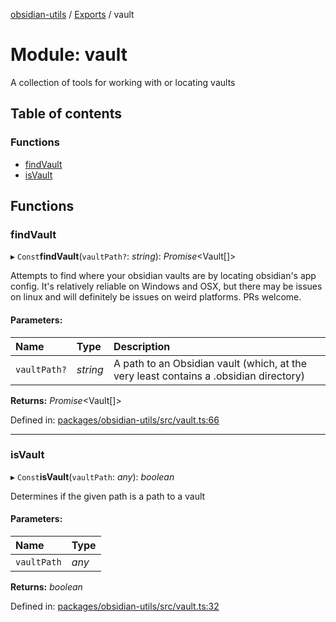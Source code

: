[obsidian-utils](../README.md) / [Exports](../modules.md) / vault

# Module: vault

A collection of tools for working with or locating vaults

## Table of contents

### Functions

- [findVault](vault.md#findvault)
- [isVault](vault.md#isvault)

## Functions

### findVault

▸ `Const`**findVault**(`vaultPath?`: *string*): *Promise*<Vault[]\>

Attempts to find where your obsidian vaults are by locating obsidian's app config. It's relatively reliable
on Windows and OSX, but there may be issues on linux and will definitely be issues on weird platforms.
PRs welcome.

#### Parameters:

Name | Type | Description |
:------ | :------ | :------ |
`vaultPath?` | *string* | A path to an Obsidian vault (which, at the very least contains a .obsidian directory)    |

**Returns:** *Promise*<Vault[]\>

Defined in: [packages/obsidian-utils/src/vault.ts:66](https://github.com/zephraph/obsidian-tools/blob/a18aea2/packages/obsidian-utils/src/vault.ts#L66)

___

### isVault

▸ `Const`**isVault**(`vaultPath`: *any*): *boolean*

Determines if the given path is a path to a vault

#### Parameters:

Name | Type |
:------ | :------ |
`vaultPath` | *any* |

**Returns:** *boolean*

Defined in: [packages/obsidian-utils/src/vault.ts:32](https://github.com/zephraph/obsidian-tools/blob/a18aea2/packages/obsidian-utils/src/vault.ts#L32)
